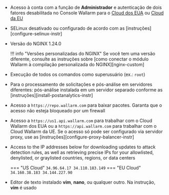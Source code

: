 * Acesso à conta com a função de **Administrador** e autenticação de dois fatores desabilitada no Console Wallarm para o [Cloud dos EUA](https://us1.my.wallarm.com/) ou [Cloud da EU](https://my.wallarm.com/)
* SELinux desativado ou configurado de acordo com as [instruções][configure-selinux-instr]
* Versão do NGINX 1.24.0

    !!! info "Versões personalizadas do NGINX"
        Se você tem uma versão diferente, consulte as instruções sobre [como conectar o módulo Wallarm à compilação personalizada do NGINX][nginx-custom]
* Execução de todos os comandos como superusuário (ex.: `root`)
* Para o processamento de solicitações e pós-análise em servidores diferentes: pós-análise instalada em um servidor separado conforme as [instruções][install-postanalytics-instr]
* Acesso a `https://repo.wallarm.com` para baixar pacotes. Garanta que o acesso não esteja bloqueado por um firewall
* Acesso a `https://us1.api.wallarm.com` para trabalhar com o Cloud Wallarm dos EUA ou a `https://api.wallarm.com` para trabalhar com o Cloud Wallarm da UE. Se o acesso só pode ser configurado via servidor proxy, use as [instruções][configure-proxy-balancer-instr]
* Access to the IP addresses below for downloading updates to attack detection rules, as well as retrieving precise IPs for your allowlisted, denylisted, or graylisted countries, regions, or data centers

    === "US Cloud"
        ```
        34.96.64.17
        34.110.183.149
        ```
    === "EU Cloud"
        ```
        34.160.38.183
        34.144.227.90
        ```
* Editor de texto instalado **vim**, **nano**, ou qualquer outro. Na instrução, **vim** é usado